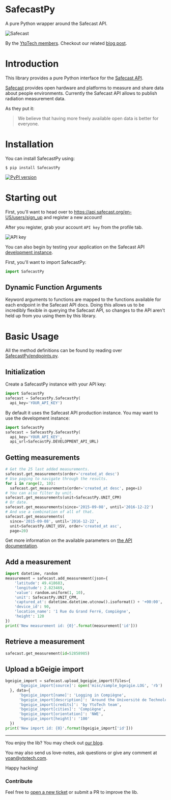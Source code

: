 # SafecastPy

A pure Python wrapper around the Safecast API.

![](/misc/safecast_logo.png?raw=true "Safecast")

By the [YtoTech members](https://www.ytotech.com/). Checkout our related [blog post](https://blog.ytotech.com/2016/03/30/radiation-watch-safecast/).

# Introduction

This library provides a pure Python interface for the [Safecast API](https://api.safecast.org/).

[Safecast](http://blog.safecast.org/) provides open hardware and platforms to measure and share data about people environments. Currently the Safecast API allows to publish radiation measurement data.

As they put it:
> We believe that having more freely available open data is better for everyone.

# Installation

You can install SafecastPy using:

```
$ pip install SafecastPy
```

[![PyPI version](https://badge.fury.io/py/SafecastPy.svg)](https://pypi.python.org/pypi/SafecastPy/)

# Starting out

First, you'll want to head over to https://api.safecast.org/en-US/users/sign_up and register a new account!

After you register, grab your account `API key` from the profile tab.

![](/misc/yourprofile.png?raw=true "API key")

You can also begin by testing your application on the Safecast API [development instance](http://dev.safecast.org/en-US/users/sign_up).

First, you'll want to import SafecastPy:

```python
import SafecastPy
```

## Dynamic Function Arguments

Keyword arguments to functions are mapped to the functions available for each endpoint in the Safecast API docs. Doing this allows us to be incredibly flexible in querying the Safecast API, so changes to the API aren't held up from you using them by this library.

# Basic Usage

All the method definitions can be found by reading over [SafecastPy/endpoints.py](/SafecastPy/endpoints.py).

## Initialization

Create a SafecastPy instance with your API key:

```python
import SafecastPy
safecast = SafecastPy.SafecastPy(
  api_key='YOUR_API_KEY')
```

By default it uses the Safecast API production instance. You may want to use the development instance:

```python
import SafecastPy
safecast = SafecastPy.SafecastPy(
  api_key='YOUR_API_KEY',
  api_url=SafecastPy.DEVELOPMENT_API_URL)
```

## Getting measurements

```python
# Get the 25 last added measurements.
safecast.get_measurements(order='created_at desc')
# Use paging to navigate through the results.
for i in range(2, 10):
  safecast.get_measurements(order='created_at desc', page=i)
# You can also filter by unit.
safecast.get_measurements(unit=SafecastPy.UNIT_CPM)
# Or date.
safecast.get_measurements(since='2015-09-08', until='2016-12-22')
# And use a combination of all of that.
safecast.get_measurements(
  since='2015-09-08', until='2016-12-22',
  unit=SafecastPy.UNIT_USV, order='created_at asc',
  page=20)
```

Get more information on the available parameters on [the API documentation](https://api.safecast.org/en-US/home).


## Add a measurement

```python
import datetime, random
measurement = safecast.add_measurement(json={
    'latitude': 49.418683,
    'longitude': 2.823469,
    'value': random.uniform(1, 10),
    'unit': SafecastPy.UNIT_CPM,
    'captured_at': datetime.datetime.utcnow().isoformat() + '+00:00',
    'device_id': 90,
    'location_name': '1 Rue du Grand Ferré, Compiègne',
    'height': 120
})
print('New measurement id: {0}'.format(measurement['id']))
```

## Retrieve a measurement

```python
safecast.get_measurement(id=52858985)
```

## Upload a bGeigie import

```python
bgeigie_import = safecast.upload_bgeigie_import(files={
      'bgeigie_import[source]': open('misc/sample_bgeigie.LOG', 'rb')
  }, data={
      'bgeigie_import[name]': 'Logging in Compiègne',
      'bgeigie_import[description]': 'Around the Université de Technologie',
      'bgeigie_import[credits]': 'by YtoTech team',
      'bgeigie_import[cities]': 'Compiègne',
      'bgeigie_import[orientation]': 'NWE',
      'bgeigie_import[height]': '100'
  })
print('New import id: {0}'.format(bgeigie_import['id']))
```

-------------------------

You enjoy the lib? You may check out [our blog](https://blog.ytotech.com).

You may also send us love-notes, ask questions or give any comment at [yoan@ytotech.com](mailto:yoan@ytotech.com).

Happy hacking!

### Contribute

Feel free to [open a new ticket](https://github.com/MonsieurV/SafecastPy/issues/new) or submit a PR to improve the lib.
